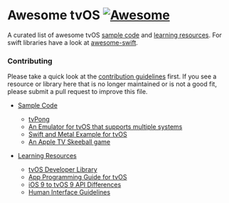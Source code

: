 # Awesome tvOS [![Awesome](https://cdn.rawgit.com/sindresorhus/awesome/d7305f38d29fed78fa85652e3a63e154dd8e8829/media/badge.svg)](https://github.com/sindresorhus/awesome)

A curated list of awesome tvOS [sample code](#libraries) and [learning resources](#resources). For swift libraries have a look at [awesome-swift](https://github.com/matteocrippa/awesome-swift).

### Contributing

Please take a quick look at the [contribution guidelines](/CONTRIBUTING.md) first. If you see a resource or library here that is no longer maintained or is not a good fit, please submit a pull request to improve this file. 

- [Sample Code](#libraries)
    - [tvPong](https://github.com/aerickson14/TVPong)
    - [An Emulator for tvOS that supports multiple systems](https://github.com/jasarien/Provenance)
    - [Swift and Metal Example for tvOS](https://github.com/memkite/MetalForTVOS)
    - [An Apple TV Skeeball game](https://github.com/KnightArtorias/Thunder-Ball)
  
- [Learning Resources](#resources)
    - [tvOS Developer Library](https://developer.apple.com/library/prerelease/tvos/navigation/)
    - [App Programming Guide for tvOS](https://developer.apple.com/library/prerelease/tvos/documentation/General/Conceptual/AppleTV_PG/YourFirstAppleTVApp.html)
    - [iOS 9 to tvOS 9 API Differences](https://developer.apple.com/library/prerelease/tvos/releasenotes/General/tvOS90APIDiffs/index.html#//apple_ref/doc/uid/TP40016577)
   - [Human Interface Guidelines](https://developer.apple.com/tvos/human-interface-guidelines/)
